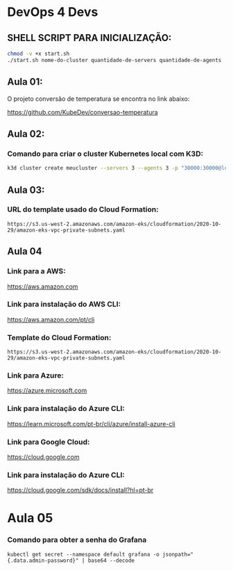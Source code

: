 # DevOps 4 Devs

## SHELL SCRIPT PARA INICIALIZAÇÃO:

```bash
chmod -v +x start.sh
./start.sh nome-do-cluster quantidade-de-servers quantidade-de-agents
```

## Aula 01:
O projeto conversão de temperatura se encontra no link abaixo:

https://github.com/KubeDev/conversao-temperatura

## Aula 02:

### Comando para criar o cluster Kubernetes local com K3D:

```bash
k3d cluster create meucluster --servers 3 --agents 3 -p "30000:30000@loadbalancer"
```

## Aula 03: 

### URL do template usado do Cloud Formation:
```
https://s3.us-west-2.amazonaws.com/amazon-eks/cloudformation/2020-10-29/amazon-eks-vpc-private-subnets.yaml
```

## Aula 04

### Link para a AWS:

https://aws.amazon.com

### Link para instalação do AWS CLI:

https://aws.amazon.com/pt/cli


### Template do Cloud Formation:
```
https://s3.us-west-2.amazonaws.com/amazon-eks/cloudformation/2020-10-29/amazon-eks-vpc-private-subnets.yaml
```

### Link para Azure:

https://azure.microsoft.com

### Link para instalação do Azure CLI:

https://learn.microsoft.com/pt-br/cli/azure/install-azure-cli

### Link para Google Cloud:

https://cloud.google.com

### Link para instalação do Azure CLI:

https://cloud.google.com/sdk/docs/install?hl=pt-br

# Aula 05 

### Comando para obter a senha do Grafana
```
kubectl get secret --namespace default grafana -o jsonpath="{.data.admin-password}" | base64 --decode
```